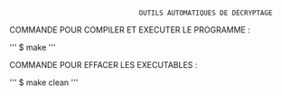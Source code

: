 									OUTILS AUTOMATIQUES DE DÉCRYPTAGE



COMMANDE POUR COMPILER ET EXECUTER LE PROGRAMME :

''' $ make  '''

COMMANDE POUR EFFACER LES EXECUTABLES :

''' $ make  clean '''